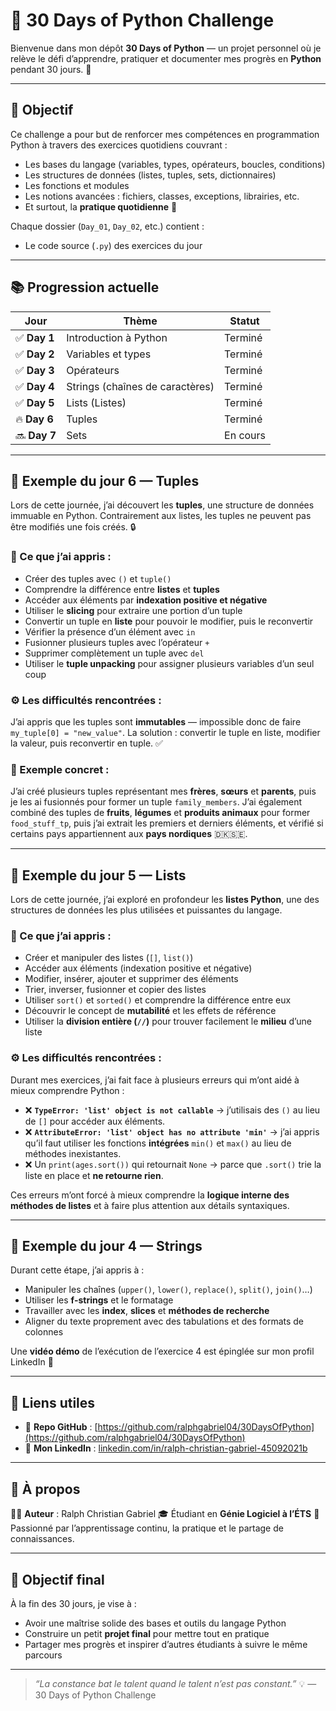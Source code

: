 # 🐍 30 Days of Python Challenge

Bienvenue dans mon dépôt **30 Days of Python** — un projet personnel où je relève le défi d’apprendre, pratiquer et documenter mes progrès en **Python** pendant 30 jours. 🚀

---

## 🎯 Objectif

Ce challenge a pour but de renforcer mes compétences en programmation Python à travers des exercices quotidiens couvrant :

* Les bases du langage (variables, types, opérateurs, boucles, conditions)
* Les structures de données (listes, tuples, sets, dictionnaires)
* Les fonctions et modules
* Les notions avancées : fichiers, classes, exceptions, librairies, etc.
* Et surtout, la **pratique quotidienne** 💪

Chaque dossier (`Day_01`, `Day_02`, etc.) contient :

* Le code source (`.py`) des exercices du jour

---

## 📚 Progression actuelle

| Jour         | Thème                           | Statut   |
| ------------ | ------------------------------- | -------- |
| ✅ **Day 1**  | Introduction à Python           | Terminé  |
| ✅ **Day 2**  | Variables et types              | Terminé  |
| ✅ **Day 3**  | Opérateurs                      | Terminé  |
| ✅ **Day 4**  | Strings (chaînes de caractères) | Terminé  |
| ✅ **Day 5**  | Lists (Listes)                  | Terminé  |
| 🔥 **Day 6** | Tuples                          | Terminé  |
| 🔜 **Day 7** | Sets                            | En cours |

---

## 🧩 Exemple du jour 6 — Tuples

Lors de cette journée, j’ai découvert les **tuples**, une structure de données immuable en Python. Contrairement aux listes, les tuples ne peuvent pas être modifiés une fois créés. 🔒

### 📘 Ce que j’ai appris :

* Créer des tuples avec `()` et `tuple()`
* Comprendre la différence entre **listes** et **tuples**
* Accéder aux éléments par **indexation positive et négative**
* Utiliser le **slicing** pour extraire une portion d’un tuple
* Convertir un tuple en **liste** pour pouvoir le modifier, puis le reconvertir
* Vérifier la présence d’un élément avec `in`
* Fusionner plusieurs tuples avec l’opérateur `+`
* Supprimer complètement un tuple avec `del`
* Utiliser le **tuple unpacking** pour assigner plusieurs variables d’un seul coup

### ⚙️ Les difficultés rencontrées :

J’ai appris que les tuples sont **immutables** — impossible donc de faire `my_tuple[0] = "new_value"`.
La solution : convertir le tuple en liste, modifier la valeur, puis reconvertir en tuple. ✅

### 🍎 Exemple concret :

J’ai créé plusieurs tuples représentant mes **frères**, **sœurs** et **parents**, puis je les ai fusionnés pour former un tuple `family_members`.
J’ai également combiné des tuples de **fruits**, **légumes** et **produits animaux** pour former `food_stuff_tp`, puis j’ai extrait les premiers et derniers éléments, et vérifié si certains pays appartiennent aux **pays nordiques** 🇩🇰🇸🇪.

---

## 🧩 Exemple du jour 5 — Lists

Lors de cette journée, j’ai exploré en profondeur les **listes Python**, une des structures de données les plus utilisées et puissantes du langage.

### 📘 Ce que j’ai appris :

* Créer et manipuler des listes (`[]`, `list()`)
* Accéder aux éléments (indexation positive et négative)
* Modifier, insérer, ajouter et supprimer des éléments
* Trier, inverser, fusionner et copier des listes
* Utiliser `sort()` et `sorted()` et comprendre la différence entre eux
* Découvrir le concept de **mutabilité** et les effets de référence
* Utiliser la **division entière (`//`)** pour trouver facilement le **milieu** d’une liste

### ⚙️ Les difficultés rencontrées :

Durant mes exercices, j’ai fait face à plusieurs erreurs qui m’ont aidé à mieux comprendre Python :

* ❌ **`TypeError: 'list' object is not callable`** → j’utilisais des `()` au lieu de `[]` pour accéder aux éléments.
* ❌ **`AttributeError: 'list' object has no attribute 'min'`** → j’ai appris qu’il faut utiliser les fonctions **intégrées** `min()` et `max()` au lieu de méthodes inexistantes.
* ❌ Un `print(ages.sort())` qui retournait `None` → parce que `.sort()` trie la liste en place et **ne retourne rien**.

Ces erreurs m’ont forcé à mieux comprendre la **logique interne des méthodes de listes** et à faire plus attention aux détails syntaxiques.

---

## 🧩 Exemple du jour 4 — Strings

Durant cette étape, j’ai appris à :

* Manipuler les chaînes (`upper()`, `lower()`, `replace()`, `split()`, `join()`…)
* Utiliser les **f-strings** et le formatage
* Travailler avec les **index**, **slices** et **méthodes de recherche**
* Aligner du texte proprement avec des tabulations et des formats de colonnes

Une **vidéo démo** de l’exécution de l’exercice 4 est épinglée sur mon profil LinkedIn 🎥

---

## 🔗 Liens utiles

* 🐙 **Repo GitHub** : [https://github.com/ralphgabriel04/30DaysOfPython](https://github.com/ralphgabriel04/30DaysOfPython)
* 💼 **Mon LinkedIn** : [linkedin.com/in/ralph-christian-gabriel-45092021b](https://www.linkedin.com/in/ralph-christian-gabriel-45092021b/)
---

## 🧠 À propos

👨‍💻 **Auteur** : Ralph Christian Gabriel
🎓 Étudiant en **Génie Logiciel à l’ÉTS**
💬 Passionné par l’apprentissage continu, la pratique et le partage de connaissances.

---

## 🏁 Objectif final

À la fin des 30 jours, je vise à :

* Avoir une maîtrise solide des bases et outils du langage Python
* Construire un petit **projet final** pour mettre tout en pratique
* Partager mes progrès et inspirer d’autres étudiants à suivre le même parcours

---

> *“La constance bat le talent quand le talent n’est pas constant.”* 💡
> — 30 Days of Python Challenge

